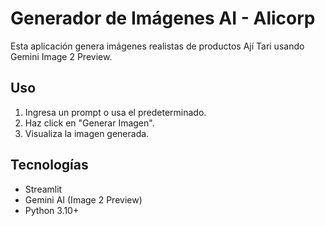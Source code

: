 # Generador de Imágenes AI - Alicorp

Esta aplicación genera imágenes realistas de productos Ají Tari usando Gemini Image 2 Preview.

## Uso

1. Ingresa un prompt o usa el predeterminado.
2. Haz click en "Generar Imagen".
3. Visualiza la imagen generada.

## Tecnologías

- Streamlit
- Gemini AI (Image 2 Preview)
- Python 3.10+
